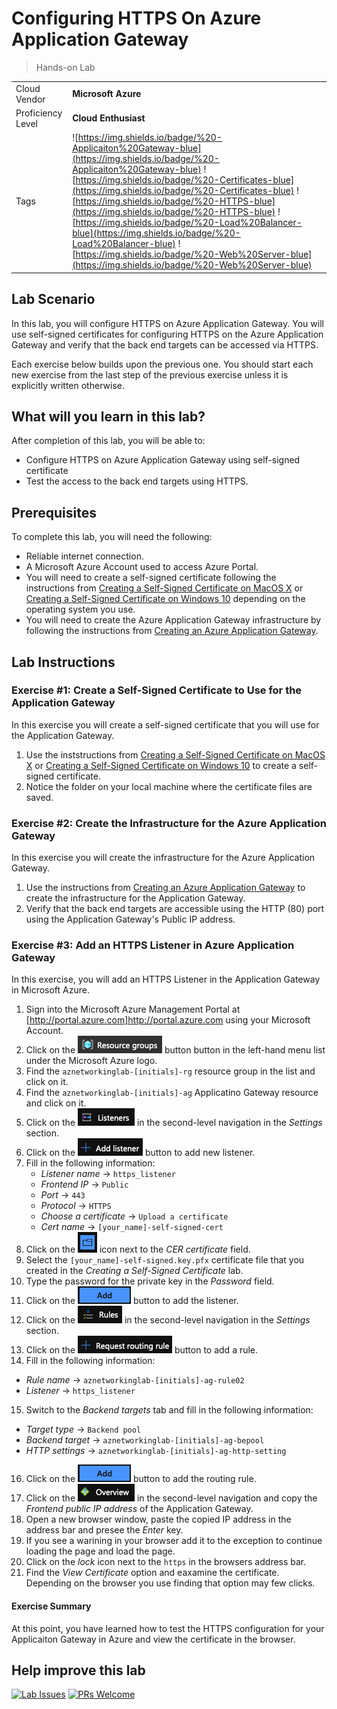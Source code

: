 # Configuring HTTPS On Azure Application Gateway

> Hands-on Lab

|                   |                       |
| :---------------- | :-------------------- |
| Cloud Vendor      | **Microsoft Azure**        |
| Proficiency Level | **Cloud  Enthusiast** |
| Tags              | ![https://img.shields.io/badge/%20-Applicaiton%20Gateway-blue](https://img.shields.io/badge/%20-Applicaiton%20Gateway-blue) ![https://img.shields.io/badge/%20-Certificates-blue](https://img.shields.io/badge/%20-Certificates-blue) ![https://img.shields.io/badge/%20-HTTPS-blue](https://img.shields.io/badge/%20-HTTPS-blue) ![https://img.shields.io/badge/%20-Load%20Balancer-blue](https://img.shields.io/badge/%20-Load%20Balancer-blue) ![https://img.shields.io/badge/%20-Web%20Server-blue](https://img.shields.io/badge/%20-Web%20Server-blue)|

## Lab Scenario

In this lab, you will configure HTTPS on Azure Application Gateway. You will use self-signed certificates for configuring HTTPS on the Azure Application Gateway and verify that the back end targets can be accessed via HTTPS.

Each exercise below builds upon the previous one. You should start each new exercise from the last step of the previous exercise unless it is explicitly written otherwise.

## What will you learn in this lab?

After completion of this lab, you will be able to:

- Configure HTTPS on Azure Application Gateway using self-signed certificate
- Test the access to the back end targets using HTTPS.

## Prerequisites

To complete this lab, you will need the following:

- Reliable internet connection.
- A Microsoft Azure Account used to access Azure Portal.
- You will need to create a self-signed certificate following the instructions from [Creating a Self-Signed Certificate on MacOS X](../general/creating-self-signed-cert-on-macos.md) or [Creating a Self-Signed Certificate on Windows 10](../general/creating-self-signed-cert-on-windows.md) depending on the operating system you use.
- You will need to create the Azure Application Gateway infrastructure by following the instructions from [Creating an Azure Application Gateway](../../networking-labs/azure/creating-application-gateway-in-azure.md).

## Lab Instructions

### Exercise #1: Create a Self-Signed Certificate to Use for the Application Gateway

In this exercise you will create a self-signed certificate that you will use for the Application Gateway.

1. Use the inststructions from [Creating a Self-Signed Certificate on MacOS X](../general/creating-self-signed-cert-on-macos.md) or [Creating a Self-Signed Certificate on Windows 10](../general/creating-self-signed-cert-on-windows.md) to create a self-signed certificate.
2. Notice the folder on your local machine where the certificate files are saved.

### Exercise #2: Create the Infrastructure for the Azure Application Gateway

In this exercise you will create the infrastructure for the Azure Application Gateway.

1. Use the instructions from [Creating an Azure Application Gateway](../../networking-labs/azure/creating-application-gateway-in-azure.md) to create the infrastructure for the Application Gateway.
2. Verify that the back end targets are accessible using the HTTP (80) port using the Application Gateway's Public IP address.

### Exercise #3: Add an HTTPS Listener in Azure Application Gateway

In this exercise, you will add an HTTPS Listener in the Application Gateway in Microsoft Azure.

1. Sign into the Microsoft Azure Management Portal at [http://portal.azure.com]http://portal.azure.com using your Microsoft Account.
2. Click on the ![Resource groups button](media/azure-resource-groups-button.png) button button in the left-hand menu list under the Microsoft Azure logo.
3. Find the `aznetworkinglab-[initials]-rg` resource group in the list and click on it.
4. Find the `aznetworkinglab-[initials]-ag` Applicatino Gateway resource and click on it.
5. Click on the ![Listeners button](media/azure-listeners-button.png) in the second-level navigation in the *Settings* section.
6. Click on the ![Add listener button](media/azure-add-listener-plus-button.png) button to add new listener.
7. Fill in the following information:
   - *Listener name* → `https_listener`
   - *Frontend IP* → `Public`
   - *Port* → `443`
   - *Protocol* → `HTTPS`
   - *Choose a certificate* → `Upload a certificate`
   - *Cert name* → `[your_name]-self-signed-cert`
8. Click on the ![Folder button](media/azure-folder-icon-button.png) icon next to the *CER certificate* field.
9. Select the `[your_name]-self-signed.key.pfx` certificate file that you created in the *Creating a Self-Signed Certificate* lab.
10. Type the password for the private key in the *Password* field.
11. Click on the ![Add button](media/azure-add-button.png) button to add the listener.
12. Click on the ![Rules button](media/azure-rules-button.png) in the second-level navigation in the *Settings* section.
13. Click on the ![Request routing rule](media/azure-request-routing-rule-plus-button.png) button to add a rule.
14. Fill in the following information:
   - *Rule name* → `aznetworkinglab-[initials]-ag-rule02`
   - *Listener* → `https_listener`
15. Switch to the *Backend targets* tab and fill in the following information:
   - *Target type* → `Backend pool`
   - *Backend target* → `aznetworkinglab-[initials]-ag-bepool`
   - *HTTP settings* → `aznetworkinglab-[initials]-ag-http-setting`
16. Click on the ![Add button](media/azure-add-button.png) button to add the routing rule.
17. Click on the ![Overview button](media/azure-overview-button.png) in the second-level navigation and copy the *Frontend public IP address* of the Application Gateway.
18. Open a new browser window, paste the copied IP address in the address bar and presee the *Enter* key.
19. If you see a warining in your browser add it to the exception to continue loading the page and load the page.
20. Click on the *lock* icon next to the `https` in the browsers address bar.
21. Find the *View Certificate* option and eaxamine the certificate. Depending on the browser you use finding that option may few clicks.

#### Exercise Summary

At this point, you have learned how to test the HTTPS configuration for your Applicaiton Gateway in Azure and view the certificate in the browser.

## Help improve this lab

[![Lab Issues](https://img.shields.io/github/issues/crimsonpinnacle/cloud-labs)](https://github.com/CrimsonPinnacle/cloud-labs/issues/new?assignees=toddysm&labels=new+lab&template=bug_template.md&title=) [![PRs Welcome](https://img.shields.io/badge/PRs-welcome-brightgreen.svg)](https://github.com/CrimsonPinnacle/cloud-labs/pulls)
